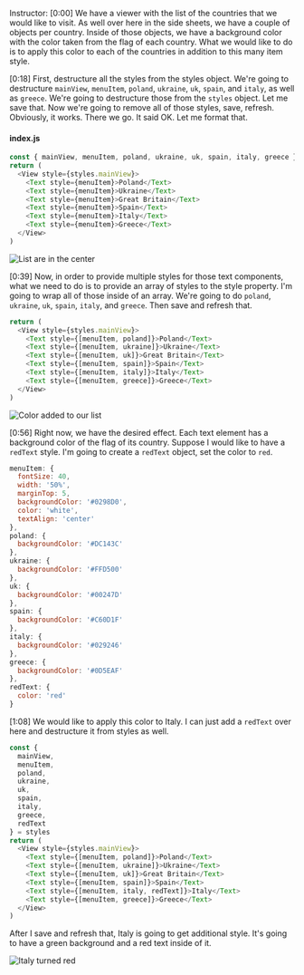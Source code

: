 Instructor: [0:00] We have a viewer with the list of the countries that we would like to visit. As well over here in the side sheets, we have a couple of objects per country. Inside of those objects, we have a background color with the color taken from the flag of each country. What we would like to do is to apply this color to each of the countries in addition to this many item style.

[0:18] First, destructure all the styles from the styles object. We're going to destructure `mainView`, `menuItem`, `poland`, `ukraine`, `uk`, `spain`, and `italy`, as well as `greece`. We're going to destructure those from the `styles` object. Let me save that. Now we're going to remove all of those styles, save, refresh. Obviously, it works. There we go. It said OK. Let me format that.

#### index.js

```js
const { mainView, menuItem, poland, ukraine, uk, spain, italy, greece } = styles
return (
  <View style={styles.mainView}>
    <Text style={menuItem}>Poland</Text>
    <Text style={menuItem}>Ukraine</Text>
    <Text style={menuItem}>Great Britain</Text>
    <Text style={menuItem}>Spain</Text>
    <Text style={menuItem}>Italy</Text>
    <Text style={menuItem}>Greece</Text>
  </View>
)
```

![List are in the center](https://res.cloudinary.com/dg3gyk0gu/image/upload/v1561149313/transcript-images/assign-multiple-styles-to-a-component-in-react-360-list-center.png)

[0:39] Now, in order to provide multiple styles for those text components, what we need to do is to provide an array of styles to the style property. I'm going to wrap all of those inside of an array. We're going to do `poland`, `ukraine`, `uk`, `spain`, `italy`, and `greece`. Then save and refresh that.

```js
return (
  <View style={styles.mainView}>
    <Text style={[menuItem, poland]}>Poland</Text>
    <Text style={[menuItem, ukraine]}>Ukraine</Text>
    <Text style={[menuItem, uk]}>Great Britain</Text>
    <Text style={[menuItem, spain]}>Spain</Text>
    <Text style={[menuItem, italy]}>Italy</Text>
    <Text style={[menuItem, greece]}>Greece</Text>
  </View>
)
```

![Color added to our list](https://res.cloudinary.com/dg3gyk0gu/image/upload/v1561149313/transcript-images/assign-multiple-styles-to-a-component-in-react-360-colors.png)

[0:56] Right now, we have the desired effect. Each text element has a background color of the flag of its country. Suppose I would like to have a `redText` style. I'm going to create a `redText` object, set the color to `red`.

```js
menuItem: {
  fontSize: 40,
  width: '50%',
  marginTop: 5,
  backgroundColor: '#0298D0',
  color: 'white',
  textAlign: 'center'
},
poland: {
  backgroundColor: '#DC143C'
},
ukraine: {
  backgroundColor: '#FFD500'
},
uk: {
  backgroundColor: '#00247D'
},
spain: {
  backgroundColor: '#C60D1F'
},
italy: {
  backgroundColor: '#029246'
},
greece: {
  backgroundColor: '#0D5EAF'
},
redText: {
  color: 'red'
}
```

[1:08] We would like to apply this color to Italy. I can just add a `redText` over here and destructure it from styles as well.

```js
const {
  mainView,
  menuItem,
  poland,
  ukraine,
  uk,
  spain,
  italy,
  greece,
  redText
} = styles
return (
  <View style={styles.mainView}>
    <Text style={[menuItem, poland]}>Poland</Text>
    <Text style={[menuItem, ukraine]}>Ukraine</Text>
    <Text style={[menuItem, uk]}>Great Britain</Text>
    <Text style={[menuItem, spain]}>Spain</Text>
    <Text style={[menuItem, italy, redText]}>Italy</Text>
    <Text style={[menuItem, greece]}>Greece</Text>
  </View>
)
```

After I save and refresh that, Italy is going to get additional style. It's going to have a green background and a red text inside of it.

![Italy turned red](https://res.cloudinary.com/dg3gyk0gu/image/upload/v1561149313/transcript-images/assign-multiple-styles-to-a-component-in-react-360-italy-red.png)
